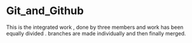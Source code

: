 # Git_and_Github
This is the integrated work , done by three members and work has been equally divided .
branches are made individually and then finally merged.
